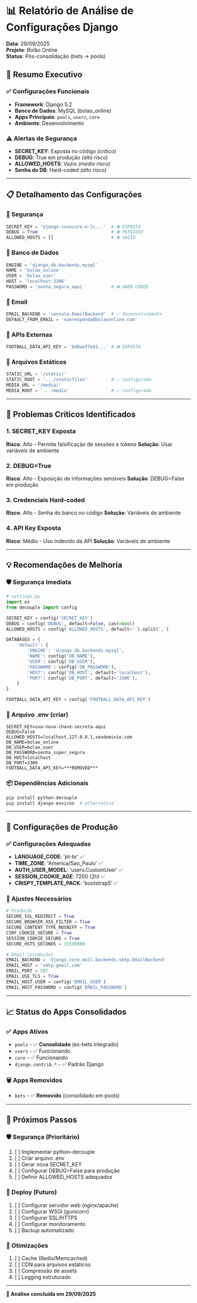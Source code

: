 # 📊 Relatório de Análise de Configurações Django
**Data**: 29/09/2025  
**Projeto**: Bolão Online  
**Status**: Pós-consolidação (bets → pools)  

## 🎯 Resumo Executivo

### ✅ Configurações Funcionais
- **Framework**: Django 5.2
- **Banco de Dados**: MySQL (bolao_online)
- **Apps Principais**: `pools`, `users`, `core`
- **Ambiente**: Desenvolvimento

### ⚠️ Alertas de Segurança
- **SECRET_KEY**: Exposta no código *(crítico)*
- **DEBUG**: True em produção *(alto risco)*
- **ALLOWED_HOSTS**: Vazio *(médio risco)*
- **Senha do DB**: Hard-coded *(alto risco)*

---

## 📋 Detalhamento das Configurações

### 🔑 Segurança
```python
SECRET_KEY = 'django-insecure-e-lc...'  # ❌ EXPOSTA
DEBUG = True                            # ❌ PERIGOSO
ALLOWED_HOSTS = []                      # ❌ VAZIO
```

### 💾 Banco de Dados
```python
ENGINE = 'django.db.backends.mysql'
NAME = 'bolao_online'
USER = 'bolao_user'
HOST = 'localhost:3306'
PASSWORD = 'senha_segura_aqui'          # ❌ HARD-CODED
```

### 📧 Email
```python
EMAIL_BACKEND = 'console.EmailBackend'  # ✅ Desenvolvimento
DEFAULT_FROM_EMAIL = 'naoresponda@bolaoonline.com'
```

### 🔌 APIs Externas
```python
FOOTBALL_DATA_API_KEY = 'bd9aef7e41...' # ❌ EXPOSTA
```

### 📁 Arquivos Estáticos
```python
STATIC_URL = '/static/'
STATIC_ROOT = '.../staticfiles'         # ✅ Configurado
MEDIA_URL = '/media/'
MEDIA_ROOT = '.../media'                # ✅ Configurado
```

---

## 🚨 Problemas Críticos Identificados

### 1. **SECRET_KEY Exposta**
**Risco**: Alto - Permite falsificação de sessões e tokens
**Solução**: Usar variáveis de ambiente

### 2. **DEBUG=True**
**Risco**: Alto - Exposição de informações sensíveis
**Solução**: DEBUG=False em produção

### 3. **Credenciais Hard-coded**
**Risco**: Alto - Senha do banco no código
**Solução**: Variáveis de ambiente

### 4. **API Key Exposta**
**Risco**: Médio - Uso indevido da API
**Solução**: Variáveis de ambiente

---

## 💡 Recomendações de Melhoria

### 🛡️ Segurança Imediata
```python
# settings.py
import os
from decouple import config

SECRET_KEY = config('SECRET_KEY')
DEBUG = config('DEBUG', default=False, cast=bool)
ALLOWED_HOSTS = config('ALLOWED_HOSTS', default='').split(',')

DATABASES = {
    'default': {
        'ENGINE': 'django.db.backends.mysql',
        'NAME': config('DB_NAME'),
        'USER': config('DB_USER'),
        'PASSWORD': config('DB_PASSWORD'),
        'HOST': config('DB_HOST', default='localhost'),
        'PORT': config('DB_PORT', default='3306'),
    }
}

FOOTBALL_DATA_API_KEY = config('FOOTBALL_DATA_API_KEY')
```

### 📄 Arquivo .env (criar)
```env
SECRET_KEY=sua-nova-chave-secreta-aqui
DEBUG=False
ALLOWED_HOSTS=localhost,127.0.0.1,seudominio.com
DB_NAME=bolao_online
DB_USER=bolao_user
DB_PASSWORD=senha_super_segura
DB_HOST=localhost
DB_PORT=3306
FOOTBALL_DATA_API_KEY=***REMOVED***
```

### 📦 Dependências Adicionais
```bash
pip install python-decouple
pip install django-environ  # alternativa
```

---

## 🎯 Configurações de Produção

### ✅ Configurações Adequadas
- **LANGUAGE_CODE**: 'pt-br' ✅
- **TIME_ZONE**: 'America/Sao_Paulo' ✅
- **AUTH_USER_MODEL**: 'users.CustomUser' ✅
- **SESSION_COOKIE_AGE**: 7200 (2h) ✅
- **CRISPY_TEMPLATE_PACK**: 'bootstrap5' ✅

### 🔧 Ajustes Necessários
```python
# Produção
SECURE_SSL_REDIRECT = True
SECURE_BROWSER_XSS_FILTER = True
SECURE_CONTENT_TYPE_NOSNIFF = True
CSRF_COOKIE_SECURE = True
SESSION_COOKIE_SECURE = True
SECURE_HSTS_SECONDS = 31536000

# Email (produção)
EMAIL_BACKEND = 'django.core.mail.backends.smtp.EmailBackend'
EMAIL_HOST = 'smtp.gmail.com'
EMAIL_PORT = 587
EMAIL_USE_TLS = True
EMAIL_HOST_USER = config('EMAIL_USER')
EMAIL_HOST_PASSWORD = config('EMAIL_PASSWORD')
```

---

## 📈 Status do Apps Consolidados

### ✅ Apps Ativos
- `pools` - ✅ **Consolidado** (ex-bets integrado)
- `users` - ✅ Funcionando
- `core` - ✅ Funcionando
- `django.contrib.*` - ✅ Padrão Django

### 🗑️ Apps Removidos
- `bets` - ✅ **Removido** (consolidado em pools)

---

## 🎯 Próximos Passos

### 🛡️ Segurança (Prioritário)
1. [ ] Implementar python-decouple
2. [ ] Criar arquivo .env
3. [ ] Gerar nova SECRET_KEY
4. [ ] Configurar DEBUG=False para produção
5. [ ] Definir ALLOWED_HOSTS adequados

### 🚀 Deploy (Futuro)
1. [ ] Configurar servidor web (nginx/apache)
2. [ ] Configurar WSGI (gunicorn)
3. [ ] Configurar SSL/HTTPS
4. [ ] Configurar monitoramento
5. [ ] Backup automatizado

### 🔧 Otimizações
1. [ ] Cache (Redis/Memcached)
2. [ ] CDN para arquivos estáticos
3. [ ] Compressão de assets
4. [ ] Logging estruturado

---

**🎉 Análise concluída em 29/09/2025**